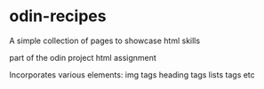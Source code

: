 # odin-recipes
 A simple collection of pages to showcase html skills

 part of the odin project html assignment

Incorporates various elements:
img tags
heading tags
lists tags etc
